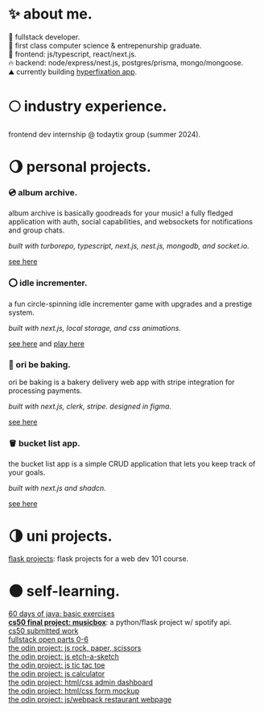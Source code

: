 # ✨ about me.
🎃 fullstack developer.</br>
🍄 first class computer science & entrepenurship graduate.</br>
🍂 frontend: js/typescript, react/next.js. </br>
🔥 backend: node/express/nest.js, postgres/prisma, mongo/mongoose. </br>
⛰️ currently building [hyperfixation app](https://github.com/oriodev/hyperfixationapp). </br>

# 🌕 industry experience.
frontend dev internship @ todaytix group (summer 2024).</br>

# 🌖 personal projects.
### 💿 album archive.</br>

album archive is basically goodreads for your music! a fully fledged application with auth, social capabilities, and websockets for notifications and group chats.

<p><i>built with turborepo, typescript, next.js, nest.js, mongodb, and socket.io.</i></p>

[see here](https://github.com/oriodev/albumarchive)</br>
<p></p>

### ⭕ idle incrementer.</br>

a fun circle-spinning idle incrementer game with upgrades and a prestige system.

<p><i>built with next.js, local storage, and css animations.</i></p>

[see here](https://github.com/oriodev/bored) and [play here](https://bored-sable.vercel.app/)</br>
<p></p>

### 🧁 ori be baking.</br>

<p>ori be baking is a bakery delivery web app with stripe integration for processing payments.</p>

<p><i>built with next.js, clerk, stripe. designed in figma.</i></p>

[see here](https://github.com/oriodev/oribebaking)</br>
<p></p>

### 🪣 bucket list app.</br>

<p>the bucket list app is a simple CRUD application that lets you keep track of your goals.</p>

<p><i>built with next.js and shadcn.</i></p>

[see here](https://github.com/oriodev/bucketlistapp)</br>
<p></p>


# 🌗 uni projects.
[flask projects](https://github.com/oriodev/flask-projects): flask projects for a web dev 101 course.</br>

# 🌑 self-learning.
[60 days of java: basic exercises](https://github.com/oriodev/java-stuff)</br>
**[cs50 final project: musicbox](https://github.com/oriodev/musicbox)**: a python/flask project w/ spotify api.</br>
[cs50 submitted work](https://github.com/code50/93719767)</br>
[fullstack open parts 0-6](https://github.com/oriodev/fullstackopen)</br>
[the odin project: js rock, paper, scissors](https://github.com/oriodev/rockpaperscissors)</br>
[the odin project: js etch-a-sketch](https://github.com/oriodev/etch-a-sketch)</br>
[the odin project: js tic tac toe](https://github.com/oriodev/tictactoe)</br>
[the odin project: js calculator](https://github.com/oriodev/myveryfunctionalcalculator)</br>
[the odin project: html/css admin dashboard](https://github.com/oriodev/admindashboard)</br>
[the odin project: html/css form mockup](https://github.com/oriodev/mockupform)</br>
[the odin project: js/webpack restaurant webpage](https://github.com/oriodev/restaurantpage)</br>
